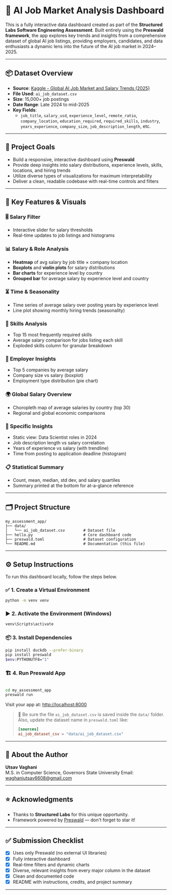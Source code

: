 
# 🧠 AI Job Market Analysis Dashboard

This is a fully interactive data dashboard created as part of the **Structured Labs Software Engineering Assessment**. Built entirely using the **Preswald framework**, the app explores key trends and insights from a comprehensive dataset of global AI job listings, providing employers, candidates, and data enthusiasts a dynamic lens into the future of the AI job market in 2024–2025.

---

## 📦 Dataset Overview

- **Source**: [Kaggle - Global AI Job Market and Salary Trends (2025)](https://www.kaggle.com/datasets/bismasajjad/global-ai-job-market-and-salary-trends-2025)
- **File Used**: `ai_job_dataset.csv`
- **Size**: 15,000+ job postings
- **Date Range**: Late 2024 to mid-2025
- **Key Fields**:
  - `job_title`, `salary_usd`, `experience_level`, `remote_ratio`, `company_location`, `education_required`, `required_skills`, `industry`, `years_experience`, `company_size`, `job_description_length`, etc.

---

## 🎯 Project Goals

- Build a responsive, interactive dashboard using **Preswald** 
- Provide deep insights into salary distributions, experience levels, skills, locations, and hiring trends
- Utilize diverse types of visualizations for maximum interpretability
- Deliver a clean, readable codebase with real-time controls and filters

---

## 🚀 Key Features & Visuals

### 🎚️ Salary Filter
- Interactive slider for salary thresholds
- Real-time updates to job listings and histograms

### 📊 Salary & Role Analysis
- **Heatmap** of avg salary by job title × company location
- **Boxplots** and **violin plots** for salary distributions
- **Bar charts** for experience level by country
- **Grouped bar** for average salary by experience level and country

### ⏳ Time & Seasonality
- Time series of average salary over posting years by experience level
- Line plot showing monthly hiring trends (seasonality)

### 🧠 Skills Analysis
- Top 15 most frequently required skills
- Average salary comparison for jobs listing each skill
- Exploded skills column for granular breakdown

### 🏢 Employer Insights
- Top 5 companies by average salary
- Company size vs salary (boxplot)
- Employment type distribution (pie chart)

### 🌍 Global Salary Overview
- Choropleth map of average salaries by country (top 30)
- Regional and global economic comparisons

### 📌 Specific Insights
- Static view: Data Scientist roles in 2024
- Job description length vs salary correlation
- Years of experience vs salary (with trendline)
- Time from posting to application deadline (histogram)

### 📋 Statistical Summary
- Count, mean, median, std dev, and salary quartiles
- Summary printed at the bottom for at-a-glance reference

---

## 🗂️ Project Structure

```
my_assessment_app/
├── data/
│   └── ai_job_dataset.csv        # Dataset file
├── hello.py                      # Core dashboard code
├── preswald.toml                 # Dataset configuration
└── README.md                     # Documentation (this file)
```

---

## ⚙️ Setup Instructions

To run this dashboard locally, follow the steps below.

### ✅ 1. Create a Virtual Environment

```bash
python -m venv venv
```

### ▶️ 2. Activate the Environment (Windows)

```bash
venv\Scripts\activate
```

### 📦 3. Install Dependencies

```bash
pip install duckdb --prefer-binary
pip install preswald
$env:PYTHONUTF8="1"
```

### 🏗️ 4. Run Preswald App

```bash

cd my_assessment_app
preswald run
```

Visit your app at: [http://localhost:8000](http://localhost:8000)

> 📌 Be sure the file `ai_job_dataset.csv` is saved inside the `data/` folder.  
> Also, update the dataset name in `preswald.toml` like:
>
> ```toml
> [sources]
> ai_job_dataset_csv = "data/ai_job_dataset.csv"
> ```

---

## 🙋 About the Author

**Utsav Vaghani**  
M.S. in Computer Science, Governors State University
Email: waghaniutsav6608@gmail.com

---

## ⭐ Acknowledgments

- Thanks to **Structured Labs** for this unique opportunity.
- Framework powered by [Preswald](https://github.com/StructuredLabs/preswald) — don't forget to star it!


---

## ✅ Submission Checklist

- [x] Uses only Preswald (no external UI libraries)
- [x] Fully interactive dashboard
- [x] Real-time filters and dynamic charts
- [x] Diverse, relevant insights from every major column in the dataset
- [x] Clean and documented code
- [x] README with instructions, credits, and project summary

---
